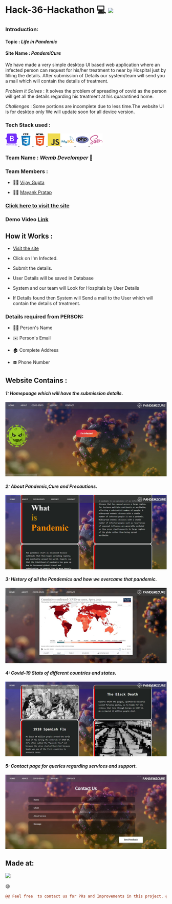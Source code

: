 # Hack-36-Hackathon 💻 <a href="https://hack36.com"> <img src="http://bit.ly/BuiltAtHack36" height=20px> </a>



<h3 align="left">Introduction:</h3>

#### Topic : *Life in Pandemic*

#### Site Name : *PandemiCure*

We have made a very simple desktop UI based web application where an infected person can request for his/her treatment to near by Hospital just by filling the details.
After submission of Details our system/team will send you a mail which will contain the details of treatment.

_Problem it Solves_ : It solves the problem of spreading of covid as the person will get all the details regarding his treatment at his quarantined home.

_Challenges_ : Some portions are incomplete due to less time.The website UI is for desktop only We will update soon for all device version.




<h3 align="left">Tech Stack used :</h3> 


<p align="left"> <a href="https://getbootstrap.com" target="_blank"> <img src="https://raw.githubusercontent.com/devicons/devicon/master/icons/bootstrap/bootstrap-plain-wordmark.svg" alt="bootstrap" width="40" height="40"/> </a> <a href="https://www.w3schools.com/css/" target="_blank"> <img src="https://raw.githubusercontent.com/devicons/devicon/master/icons/css3/css3-original-wordmark.svg" alt="css3" width="40" height="40"/> </a> <a href="https://www.w3.org/html/" target="_blank"> <img src="https://raw.githubusercontent.com/devicons/devicon/master/icons/html5/html5-original-wordmark.svg" alt="html5" width="40" height="40"/> </a> <a href="https://developer.mozilla.org/en-US/docs/Web/JavaScript" target="_blank"> <img src="https://raw.githubusercontent.com/devicons/devicon/master/icons/javascript/javascript-original.svg" alt="javascript" width="40" height="40"/> </a> <a href="https://www.mysql.com/" target="_blank"> <img src="https://raw.githubusercontent.com/devicons/devicon/master/icons/mysql/mysql-original-wordmark.svg" alt="mysql" width="40" height="40"/> </a> <a href="https://www.php.net" target="_blank"> <img src="https://raw.githubusercontent.com/devicons/devicon/master/icons/php/php-original.svg" alt="php" width="40" height="40"/> </a> <a href="https://sass-lang.com" target="_blank"> <img src="https://raw.githubusercontent.com/devicons/devicon/master/icons/sass/sass-original.svg" alt="sass" width="40" height="40"/> </a> </p>


### Team Name : ***Wemb Develomper*** 🐶


<h3 align="left">Team Members : </h3> 

 - 👨‍🎓   [Vijay Gupta](https://github.com/vijaygupta18) 
 
 - 👨‍🎓   [Mayank Pratap](https://github.com/mynkprtp)  


###  [Click here to visit the site](https://pandemicure.herokuapp.com/)



### Demo Video [Link](https://youtu.be/kQanzhqEIE8)


## How it Works :

- [ Visit the site](https://pandemicure.herokuapp.com/)

- Click on I'm Infected.

- Submit the details.

- User Details will be saved in Database

- System and our team will Look for Hospitals by User Details

- If Details found then System will Send a mail to the User which will contain the details of treatment.



###  Details required from PERSON:

+ 👱‍♂️ Person's Name 

+ ✉️  Person's Email 

+ 🏠  Complete Address 

+ ☎️  Phone Number 


## Website Contains :

#### *1: Homepaage which will have the submission details.*

![Homepage](images/1.JPG)

#### *2: About Pandemic,Cure and Precautions.*

![About](images/2.JPG)

#### *3: History of all the Pandemics and how we overcame that pandemic.*

![History](images/3.JPG)

#### *4: Covid-19 Stats of different countries and states.*

![Covid stats](images/4.JPG)

#### *5: Contact page for queries regarding services and support.*

![Contact](images/5.JPG)


## Made at:
<a href="https://hack36.com"> <img src="http://bit.ly/BuiltAtHack36" height=20px> </a>

😄
```diff
@@ Feel free  to contact us for PRs and Improvements in this project. @@ 

